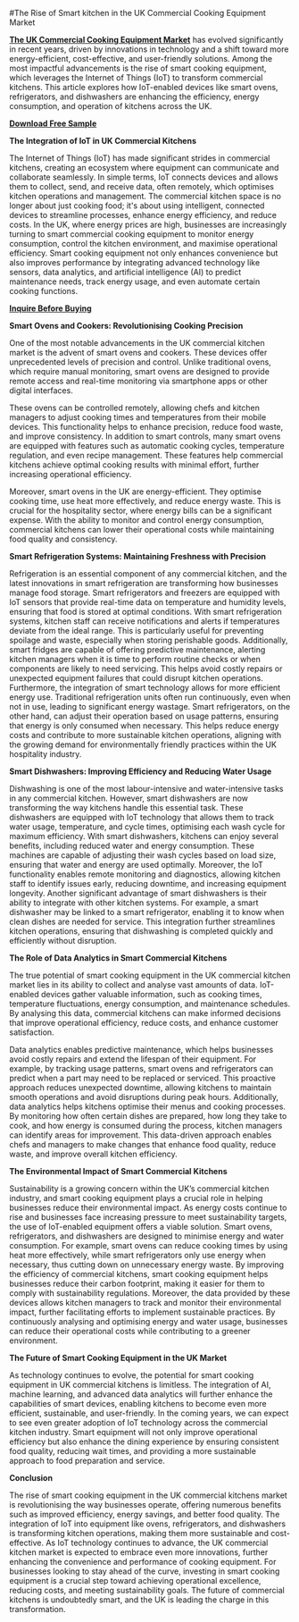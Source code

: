 #The Rise of Smart kitchen in the UK Commercial Cooking Equipment Market

**[The UK Commercial Cooking Equipment Market](https://www.nextmsc.com/report/uk-commercial-cooking-equipment-market-rc2957)**  has evolved significantly in recent years, driven by innovations in technology and a shift toward more energy-efficient, cost-effective, and user-friendly solutions. Among the most impactful advancements is the rise of smart cooking equipment, which leverages the Internet of Things (IoT) to transform commercial kitchens. This article explores how IoT-enabled devices like smart ovens, refrigerators, and dishwashers are enhancing the efficiency, energy consumption, and operation of kitchens across the UK.

**[Download Free Sample](https://www.nextmsc.com/uk-commercial-cooking-equipment-market-rc2957/request-sample)**

**The Integration of IoT in UK Commercial Kitchens**

The Internet of Things (IoT) has made significant strides in commercial kitchens, creating an ecosystem where equipment can communicate and collaborate seamlessly. In simple terms, IoT connects devices and allows them to collect, send, and receive data, often remotely, which optimises kitchen operations and management. The commercial kitchen space is no longer about just cooking food; it's about using intelligent, connected devices to streamline processes, enhance energy efficiency, and reduce costs.
In the UK, where energy prices are high, businesses are increasingly turning to smart commercial cooking equipment to monitor energy consumption, control the kitchen environment, and maximise operational efficiency. Smart cooking equipment not only enhances convenience but also improves performance by integrating advanced technology like sensors, data analytics, and artificial intelligence (AI) to predict maintenance needs, track energy usage, and even automate certain cooking functions.

**[Inquire Before Buying](https://www.nextmsc.com/uk-commercial-cooking-equipment-market-rc2957/inquire-before-buying)**

**Smart Ovens and Cookers: Revolutionising Cooking Precision**

One of the most notable advancements in the UK commercial kitchen market is the advent of smart ovens and cookers. These devices offer unprecedented levels of precision and control. Unlike traditional ovens, which require manual monitoring, smart ovens are designed to provide remote access and real-time monitoring via smartphone apps or other digital interfaces.

These ovens can be controlled remotely, allowing chefs and kitchen managers to adjust cooking times and temperatures from their mobile devices. This functionality helps to enhance precision, reduce food waste, and improve consistency. In addition to smart controls, many smart ovens are equipped with features such as automatic cooking cycles, temperature regulation, and even recipe management. These features help commercial kitchens achieve optimal cooking results with minimal effort, further increasing operational efficiency.

Moreover, smart ovens in the UK are energy-efficient. They optimise cooking time, use heat more effectively, and reduce energy waste. This is crucial for the hospitality sector, where energy bills can be a significant expense. With the ability to monitor and control energy consumption, commercial kitchens can lower their operational costs while maintaining food quality and consistency.

**Smart Refrigeration Systems: Maintaining Freshness with Precision**

Refrigeration is an essential component of any commercial kitchen, and the latest innovations in smart refrigeration are transforming how businesses manage food storage. Smart refrigerators and freezers are equipped with IoT sensors that provide real-time data on temperature and humidity levels, ensuring that food is stored at optimal conditions.
With smart refrigeration systems, kitchen staff can receive notifications and alerts if temperatures deviate from the ideal range. This is particularly useful for preventing spoilage and waste, especially when storing perishable goods. Additionally, smart fridges are capable of offering predictive maintenance, alerting kitchen managers when it is time to perform routine checks or when components are likely to need servicing. This helps avoid costly repairs or unexpected equipment failures that could disrupt kitchen operations.
Furthermore, the integration of smart technology allows for more efficient energy use. Traditional refrigeration units often run continuously, even when not in use, leading to significant energy wastage. Smart refrigerators, on the other hand, can adjust their operation based on usage patterns, ensuring that energy is only consumed when necessary. This helps reduce energy costs and contribute to more sustainable kitchen operations, aligning with the growing demand for environmentally friendly practices within the UK hospitality industry.

**Smart Dishwashers: Improving Efficiency and Reducing Water Usage**

Dishwashing is one of the most labour-intensive and water-intensive tasks in any commercial kitchen. However, smart dishwashers are now transforming the way kitchens handle this essential task. These dishwashers are equipped with IoT technology that allows them to track water usage, temperature, and cycle times, optimising each wash cycle for maximum efficiency.
With smart dishwashers, kitchens can enjoy several benefits, including reduced water and energy consumption. These machines are capable of adjusting their wash cycles based on load size, ensuring that water and energy are used optimally. Moreover, the IoT functionality enables remote monitoring and diagnostics, allowing kitchen staff to identify issues early, reducing downtime, and increasing equipment longevity.
Another significant advantage of smart dishwashers is their ability to integrate with other kitchen systems. For example, a smart dishwasher may be linked to a smart refrigerator, enabling it to know when clean dishes are needed for service. This integration further streamlines kitchen operations, ensuring that dishwashing is completed quickly and efficiently without disruption.

**The Role of Data Analytics in Smart Commercial Kitchens**

The true potential of smart cooking equipment in the UK commercial kitchen market lies in its ability to collect and analyse vast amounts of data. IoT-enabled devices gather valuable information, such as cooking times, temperature fluctuations, energy consumption, and maintenance schedules. By analysing this data, commercial kitchens can make informed decisions that improve operational efficiency, reduce costs, and enhance customer satisfaction.

Data analytics enables predictive maintenance, which helps businesses avoid costly repairs and extend the lifespan of their equipment. For example, by tracking usage patterns, smart ovens and refrigerators can predict when a part may need to be replaced or serviced. This proactive approach reduces unexpected downtime, allowing kitchens to maintain smooth operations and avoid disruptions during peak hours.
Additionally, data analytics helps kitchens optimise their menus and cooking processes. By monitoring how often certain dishes are prepared, how long they take to cook, and how energy is consumed during the process, kitchen managers can identify areas for improvement. This data-driven approach enables chefs and managers to make changes that enhance food quality, reduce waste, and improve overall kitchen efficiency.

**The Environmental Impact of Smart Commercial Kitchens**

Sustainability is a growing concern within the UK’s commercial kitchen industry, and smart cooking equipment plays a crucial role in helping businesses reduce their environmental impact. As energy costs continue to rise and businesses face increasing pressure to meet sustainability targets, the use of IoT-enabled equipment offers a viable solution.
Smart ovens, refrigerators, and dishwashers are designed to minimise energy and water consumption. For example, smart ovens can reduce cooking times by using heat more effectively, while smart refrigerators only use energy when necessary, thus cutting down on unnecessary energy waste. By improving the efficiency of commercial kitchens, smart cooking equipment helps businesses reduce their carbon footprint, making it easier for them to comply with sustainability regulations.
Moreover, the data provided by these devices allows kitchen managers to track and monitor their environmental impact, further facilitating efforts to implement sustainable practices. By continuously analysing and optimising energy and water usage, businesses can reduce their operational costs while contributing to a greener environment.

**The Future of Smart Cooking Equipment in the UK Market**

As technology continues to evolve, the potential for smart cooking equipment in UK commercial kitchens is limitless. The integration of AI, machine learning, and advanced data analytics will further enhance the capabilities of smart devices, enabling kitchens to become even more efficient, sustainable, and user-friendly.
In the coming years, we can expect to see even greater adoption of IoT technology across the commercial kitchen industry. Smart equipment will not only improve operational efficiency but also enhance the dining experience by ensuring consistent food quality, reducing wait times, and providing a more sustainable approach to food preparation and service.

**Conclusion**

The rise of smart cooking equipment in the UK commercial kitchens market is revolutionising the way businesses operate, offering numerous benefits such as improved efficiency, energy savings, and better food quality. The integration of IoT into equipment like ovens, refrigerators, and dishwashers is transforming kitchen operations, making them more sustainable and cost-effective.
As IoT technology continues to advance, the UK commercial kitchen market is expected to embrace even more innovations, further enhancing the convenience and performance of cooking equipment. For businesses looking to stay ahead of the curve, investing in smart cooking equipment is a crucial step toward achieving operational excellence, reducing costs, and meeting sustainability goals. The future of commercial kitchens is undoubtedly smart, and the UK is leading the charge in this transformation.
